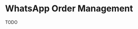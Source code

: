 # WhatsApp Order Management

<!--
https://take.app
https://callbell.shop
https://whatstore.ng
https://vendizap.com
https://criar.lojazap.com
https://neppo.com.br/experiencia
https://chatguru.com.br
https://wati.io

CRM

https://br.kommo.com/whatsapp-lead-generation
-->

TODO
